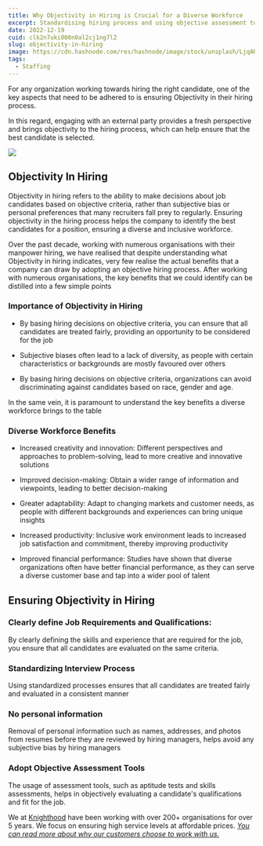 ```yaml
---
title: Why Objectivity in Hiring is Crucial for a Diverse Workforce
excerpt: Standardising hiring process and using objective assessment tools can lead to fair evaluations and better hiring decisions. Learn more about its benefits
date: 2022-12-19
cuid: clk2n7uki000n0al2cj1ng7l2
slug: objectivity-in-hiring
image: https://cdn.hashnode.com/res/hashnode/image/stock/unsplash/LjqARJaJotc/upload/7270b6f2a3de48bcf0bca7a7738d2223.jpeg
tags:
  - Staffing
---
```


For any organization working towards hiring the right candidate, one of the key aspects that need to be adhered to is ensuring Objectivity in their hiring process.

In this regard, engaging with an external party provides a fresh perspective and brings objectivity to the hiring process, which can help ensure that the best candidate is selected.

![](https://cdn.hashnode.com/res/hashnode/image/upload/v1689660436869/52379bc4-d27e-45b3-a9b1-b17ed7f2538d.png)

## Objectivity In Hiring[​](http://localhost:3000/blog/staffing/objectivity#objectivity-in-hiring)

Objectivity in hiring refers to the ability to make decisions about job candidates based on objective criteria, rather than subjective bias or personal preferences that many recruiters fall prey to regularly. Ensuring objectivity in the hiring process helps the company to identify the best candidates for a position, ensuring a diverse and inclusive workforce.

Over the past decade, working with numerous organisations with their manpower hiring, we have realised that despite understanding what Objectivity in hiring indicates, very few realise the actual benefits that a company can draw by adopting an objective hiring process. After working with numerous organisations, the key benefits that we could identify can be distilled into a few simple points

### Importance of Objectivity in Hiring[​](http://localhost:3000/blog/staffing/objectivity#importance-of-objectivity-in-hiring)

* By basing hiring decisions on objective criteria, you can ensure that all candidates are treated fairly, providing an opportunity to be considered for the job
    
* Subjective biases often lead to a lack of diversity, as people with certain characteristics or backgrounds are mostly favoured over others
    
* By basing hiring decisions on objective criteria, organizations can avoid discriminating against candidates based on race, gender and age.
    

In the same vein, it is paramount to understand the key benefits a diverse workforce brings to the table

### Diverse Workforce Benefits[​](http://localhost:3000/blog/staffing/objectivity#diverse-workforce-benefits)

* Increased creativity and innovation: Different perspectives and approaches to problem-solving, lead to more creative and innovative solutions
    
* Improved decision-making: Obtain a wider range of information and viewpoints, leading to better decision-making
    
* Greater adaptability: Adapt to changing markets and customer needs, as people with different backgrounds and experiences can bring unique insights
    
* Increased productivity: Inclusive work environment leads to increased job satisfaction and commitment, thereby improving productivity
    
* Improved financial performance: Studies have shown that diverse organizations often have better financial performance, as they can serve a diverse customer base and tap into a wider pool of talent
    

## Ensuring Objectivity in Hiring[​](http://localhost:3000/blog/staffing/objectivity#ensuring-objectivity-in-hiring)

### **Clearly define Job Requirements and Qualifications**:[​](http://localhost:3000/blog/staffing/objectivity#clearly-define-job-requirements-and-qualifications)

By clearly defining the skills and experience that are required for the job, you ensure that all candidates are evaluated on the same criteria.

### **Standardizing Interview Process**[​](http://localhost:3000/blog/staffing/objectivity#standardizing-interview-process)

Using standardized processes ensures that all candidates are treated fairly and evaluated in a consistent manner

### **No personal information**[​](http://localhost:3000/blog/staffing/objectivity#no-personal-information)

Removal of personal information such as names, addresses, and photos from resumes before they are reviewed by hiring managers, helps avoid any subjective bias by hiring managers

### **Adopt Objective Assessment Tools**[​](http://localhost:3000/blog/staffing/objectivity#adopt-objective-assessment-tools)

The usage of assessment tools, such as aptitude tests and skills assessments, helps in objectively evaluating a candidate's qualifications and fit for the job.

We at [Knighthood](http://knighthood.co) have been working with over 200+ organisations for over 5 years. We focus on ensuring high service levels at affordable prices. [*You can read more about why our customers choose to work with us.*](http://knighthood.co/whyus)
